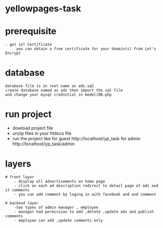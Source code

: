 # yellowpages-task

# prerequisite
	- get ssl Certificate 
		 you can obtain a free certificate for your domain(s) from Let's Encrypt
		 
# database 
	database file is in root name as ads.sql
	create database named as ads then import the sql file 
	and change your mysql credintial in model/DB.php
	
# run project 
 - dowload project file 
 - unzip files in your htdocs file 
 - run the project like for guest http://localhost/yp_task
   for admin  http://localhost/yp_task/admin
 
 # layers
 	# front layer
		- display all advertisements on home page 
		- click on each ad description redirect to detail page of ads and it comments
		- you can add comment by loging in with facebook and and comment
		
	# backend layer
		-two types of admin manager , employee
		- manager had permission to add ,delete ,update ads and publish comments 
		- employee can add ,update comments only
		

	
